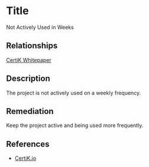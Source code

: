 # Title 
Not Actively Used in Weeks

## Relationships 
[CertiK Whitepaper](https://certik.foundation/whitepaper)

## Description 
The project is not actively used on a weekly frequency.

## Remediation
Keep the project active and being used more frequently.

## References 
* [CertiK.io](https://certik.io)

